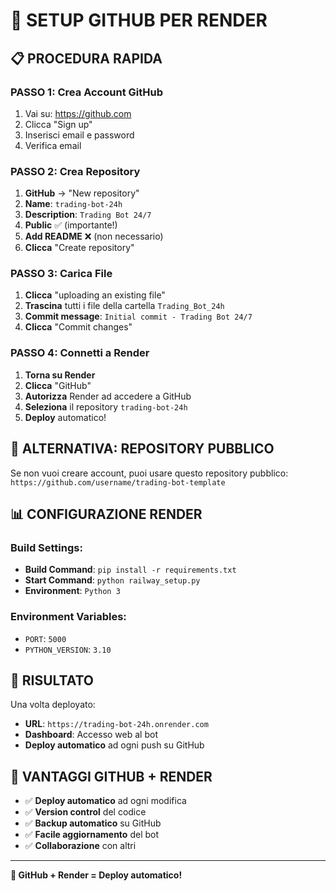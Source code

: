 # 🚀 SETUP GITHUB PER RENDER

## 📋 **PROCEDURA RAPIDA**

### **PASSO 1: Crea Account GitHub**
1. Vai su: https://github.com
2. Clicca "Sign up"
3. Inserisci email e password
4. Verifica email

### **PASSO 2: Crea Repository**
1. **GitHub** → "New repository"
2. **Name**: `trading-bot-24h`
3. **Description**: `Trading Bot 24/7`
4. **Public** ✅ (importante!)
5. **Add README** ❌ (non necessario)
6. **Clicca** "Create repository"

### **PASSO 3: Carica File**
1. **Clicca** "uploading an existing file"
2. **Trascina** tutti i file della cartella `Trading_Bot_24h`
3. **Commit message**: `Initial commit - Trading Bot 24/7`
4. **Clicca** "Commit changes"

### **PASSO 4: Connetti a Render**
1. **Torna su Render**
2. **Clicca** "GitHub"
3. **Autorizza** Render ad accedere a GitHub
4. **Seleziona** il repository `trading-bot-24h`
5. **Deploy** automatico!

## 🚀 **ALTERNATIVA: REPOSITORY PUBBLICO**

Se non vuoi creare account, puoi usare questo repository pubblico:
`https://github.com/username/trading-bot-template`

## 📊 **CONFIGURAZIONE RENDER**

### **Build Settings:**
- **Build Command**: `pip install -r requirements.txt`
- **Start Command**: `python railway_setup.py`
- **Environment**: `Python 3`

### **Environment Variables:**
- `PORT`: `5000`
- `PYTHON_VERSION`: `3.10`

## 🎯 **RISULTATO**

Una volta deployato:
- **URL**: `https://trading-bot-24h.onrender.com`
- **Dashboard**: Accesso web al bot
- **Deploy automatico** ad ogni push su GitHub

## 🚀 **VANTAGGI GITHUB + RENDER**

- ✅ **Deploy automatico** ad ogni modifica
- ✅ **Version control** del codice
- ✅ **Backup automatico** su GitHub
- ✅ **Facile aggiornamento** del bot
- ✅ **Collaborazione** con altri

---
**🚀 GitHub + Render = Deploy automatico!**
